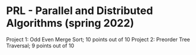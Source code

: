 # PRL - Parallel and Distributed Algorithms (spring 2022)
Project 1: Odd Even Merge Sort; 10 points out of 10
Project 2: Preorder Tree Traversal; 9 points out of 10

